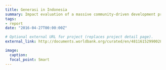 ```yaml
---
title: Generasi in Indonesia
summary: Impact evaluation of a massive community-driven development project in Indonesia bearing on improving health and education outcomes among mothers and young children.
tags:
- report
date: "2016-04-27T00:00:00Z"

# Optional external URL for project (replaces project detail page).
external_link: http://documents.worldbank.org/curated/en/481161529900287499/Indonesia-Long-term-impact-evaluation-of-Generasi

image:
  caption: 
  focal_point: Smart
---
```

